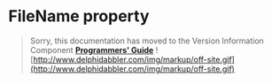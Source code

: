 <a href='Hidden comment: 
$Rev$
$Date$
'></a>

# FileName property #

> Sorry, this documentation has moved to the Version Information Component **[Programmers' Guide](http://wiki.delphidabbler.com/index.php/Docs/TPJVersionInfoFileName)** ![http://www.delphidabbler.com/img/markup/off-site.gif](http://www.delphidabbler.com/img/markup/off-site.gif)
